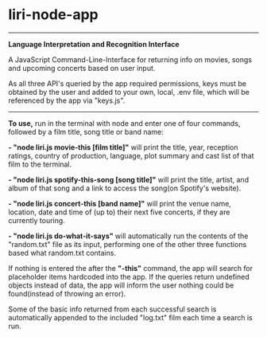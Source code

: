 # liri-node-app

- - - -

**Language Interpretation and Recognition Interface**

A JavaScript Command-Line-Interface for returning info on movies, songs and upcoming concerts based on user input.

As all three API's queried by the app required permissions, keys must be obtained by the user and added to your own, local, .env file, which will be referenced by the app via "keys.js".

- - - -

**To use,** run in the terminal with node and enter one of four commands, followed by a film title, song title or band name:

**- "node liri.js movie-this [film title]"** will print the title, year, reception ratings, country of production, language, plot summary and cast list of that film to the terminal.

**- "node liri.js spotify-this-song [song title]"** will print the title, artist, and album of that song and a link to access the song(on Spotify's website).

**- "node liri.js concert-this [band name]"** will print the venue name, location, date and time of (up to) their next five concerts, if they are currently touring.

**- "node liri.js do-what-it-says"** will automatically run the contents of the "random.txt" file as its input, performing one of the other three functions based what random.txt contains.

If nothing is entered the after the **"-this"** command, the app will search for placeholder items hardcoded into the app. If the queries return undefined objects instead of data, the app will inform the user nothing could be found(instead of throwing an error).

Some of the basic info returned from each successful search is automatically appended to the included "log.txt" film each time a search is run.

